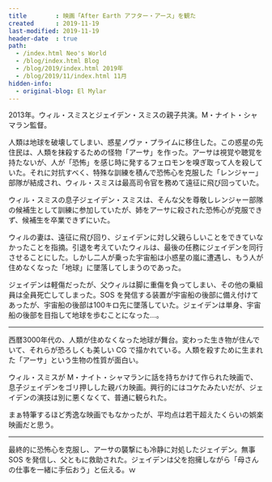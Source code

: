 ```yaml
---
title        : 映画「After Earth アフター・アース」を観た
created      : 2019-11-19
last-modified: 2019-11-19
header-date  : true
path:
  - /index.html Neo's World
  - /blog/index.html Blog
  - /blog/2019/index.html 2019年
  - /blog/2019/11/index.html 11月
hidden-info:
  - original-blog: El Mylar
---
```


2013年。ウィル・スミスとジェイデン・スミスの親子共演。M・ナイト・シャマラン監督。

人類は地球を破壊してしまい、惑星ノヴァ・プライムに移住した。この惑星の先住民は、人類を抹殺するための怪物「アーサ」を作った。アーサは視覚や聴覚を持たないが、人が「恐怖」を感じ時に発するフェロモンを嗅ぎ取って人を殺していた。それに対抗すべく、特殊な訓練を積んで恐怖心を克服した「レンジャー」部隊が結成され、ウィル・スミスは最高司令官を務めて遠征に飛び回っていた。

ウィル・スミスの息子ジェイデン・スミスは、そんな父を尊敬しレンジャー部隊の候補生として訓練に参加していたが、姉をアーサに殺された恐怖心が克服できず、候補生を卒業できずにいた。

ウィルの妻は、遠征に飛び回り、ジェイデンに対し父親らしいことをできていなかったことを指摘。引退を考えていたウィルは、最後の任務にジェイデンを同行させることにした。しかし二人が乗った宇宙船は小惑星の嵐に遭遇し、もう人が住めなくなった「地球」に墜落してしまうのであった。

ジェイデンは軽傷だったが、父ウィルは脚に重傷を負ってしまい、その他の乗組員は全員死亡してしまった。SOS を発信する装置が宇宙船の後部に備え付けてあったが、宇宙船の後部は100キロ先に墜落していた。ジェイデンは単身、宇宙船の後部を目指して地球を歩むことになった…。

---

西暦3000年代の、人類が住めなくなった地球が舞台。変わった生き物が住んでいて、それらが恐ろしくも美しい CG で描かれている。人類を殺すために生まれた「アーサ」という生物の性質が面白い。

ウィル・スミスが M・ナイト・シャマランに話を持ちかけて作られた映画で、息子ジェイデンをゴリ押しした親バカ映画。興行的にはコケたみたいだが、ジェイデンの演技は別に悪くなくて、普通に観られた。

まぁ特筆するほど秀逸な映画でもなかったが、平均点は若干超えたくらいの娯楽映画だと思う。

---

最終的に恐怖心を克服し、アーサの襲撃にも冷静に対処したジェイデン。無事 SOS を発信し、父ともに救助された。ジェイデンは父を抱擁しながら「母さんの仕事を一緒に手伝おう」と伝える。ｗ
